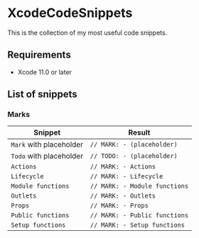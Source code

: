 # XcodeCodeSnippets
This is the collection of my most useful code snippets.

## Requirements
* Xcode 11.0 or later

## List of snippets

### Marks

|Snippet                                                  |Result                         |
|---------------------------------------------------------|-------------------------------|
|`Mark` with placeholder                                  |`// MARK: - (placeholder)`     |
|`Todo` with placeholder                                  |`// TODO: - (placeholder)`     |
|`Actions`                                                |`// MARK: - Actions`           |
|`Lifecycle`                                              |`// MARK: - Lifecycle`         |
|`Module functions`                                       |`// MARK: - Module functions`  |
|`Outlets`                                                |`// MARK: - Outlets`           |
|`Props`                                                  |`// MARK: - Props`             |
|`Public functions`                                       |`// MARK: - Public functions`  |
|`Setup functions`                                        |`// MARK: - Setup functions`   |
